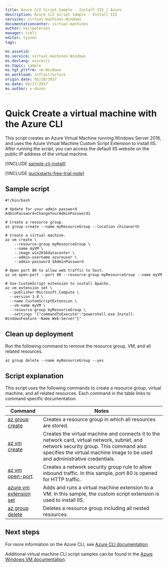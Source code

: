 ```yaml
---
title: Azure CLI Script Sample - Install IIS | Azure
description: Azure CLI Script Sample - Install IIS 
services: virtual-machines-Windows
documentationcenter: virtual-machines
author: neilpeterson
manager: timlt
editor: tysonn
tags: 

ms.assetid:
ms.service: virtual-machines-Windows
ms.devlang: azurecli
ms.topic: sample
ms.tgt_pltfrm: vm-Windows
ms.workload: infrastructure
origin.date: 02/28/2017
ms.date: 04/17/2017
ms.author: v-dazen
---
```


# Quick Create a virtual machine with the Azure CLI

This script creates an Azure Virtual Machine running Windows Server 2016, and uses the Azure Virtual Machine Custom Script Extension to install IIS. After running the script, you can access the default IIS website on the public IP address of the virtual machine.

[!INCLUDE [sample-cli-install](../../../includes/sample-cli-install.md)]

[!INCLUDE [quickstarts-free-trial-note](../../../includes/quickstarts-free-trial-note.md)]

## Sample script

```azurecli-interactive
#!/bin/bash

# Update for your admin password
AdminPassword=ChangeYourAdminPassword1

# Create a resource group.
az group create --name myResourceGroup --location chinanorth

# Create a virtual machine. 
az vm create \
    --resource-group myResourceGroup \
    --name myVM \
    --image win2016datacenter \
    --admin-username azureuser \
    --admin-password $AdminPassword

# Open port 80 to allow web traffic to host.
az vm open-port --port 80 --resource-group myResourceGroup --name myVM 

# Use CustomScript extension to install Apache.
az vm extension set \
  --publisher Microsoft.Compute \
  --version 1.8 \
  --name CustomScriptExtension \
  --vm-name myVM \
  --resource-group myResourceGroup \
  --settings '{"commandToExecute":"powershell.exe Install-WindowsFeature -Name Web-Server"}'
```

## Clean up deployment 

Run the following command to remove the resource group, VM, and all related resources.

```azurecli
az group delete --name myResourceGroup --yes
```

## Script explanation

This script uses the following commands to create a resource group, virtual machine, and all related resources. Each command in the table links to command specific documentation.

| Command | Notes |
|---|---|
| [az group create](https://docs.microsoft.com/cli/azure/group#create) | Creates a resource group in which all resources are stored. |
| [az vm create](https://docs.microsoft.com/cli/azure/vm#create) | Creates the virtual machine and connects it to the network card, virtual network, subnet, and network security group. This command also specifies the virtual machine image to be used and administrative credentials.  |
| [az vm open-port](https://docs.microsoft.com/cli/azure/network/nsg/rule#create) | Creates a network security group rule to allow inbound traffic. In this sample, port 80 is opened for HTTP traffic. |
| [azure vm extension set](https://docs.microsoft.com/cli/azure/vm/extension#set) | Adds and runs a virtual machine extension to a VM. In this sample, the custom script extension is used to install IIS.|
| [az group delete](https://docs.microsoft.com/cli/azure/vm/extension#set) | Deletes a resource group including all nested resources. |

## Next steps

For more information on the Azure CLI, see [Azure CLI documentation](https://docs.microsoft.com/cli/azure/overview).

Additional virtual machine CLI script samples can be found in the [Azure Windows VM documentation](../windows/cli-samples.md?toc=%2fvirtual-machines%2fwindows%2ftoc.json).
